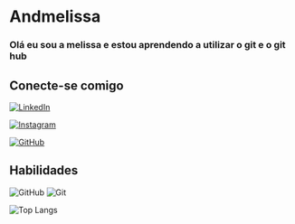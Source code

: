 # Andmelissa 
### Olá eu sou a melissa e estou aprendendo a utilizar o git e o git hub
## Conecte-se comigo

[![LinkedIn](https://img.shields.io/badge/Linkedin-939?style=for-the-badge&logo=linkedin&logoColor=branco)](https://www.linkedin.com/in/melissa-andrade-9396732b4?utm_source=share&utm_campaign=share_via&utm_content=profile&utm_medium=android_app)

[![Instagram](https://img.shields.io/badge/-Instagram-939?style=for-the-badge&logo=instagram&logoColor=white)](https://www.instagram.com/andrademel_/)

[![GitHub](https://img.shields.io/badge/GitHub-939?style=for-the-badge&logo=github&logoColor=white)](https://github.com/andmelissa)

## Habilidades

![GitHub](https://img.shields.io/badge/GitHub-939?style=for-the-badge&logo=github&logoColor=white)    ![Git](https://img.shields.io/badge/Git-939?style=for-the-badge&logo=git&logoColor=white) 


![Top Langs](https://github-readme-stats-git-masterrstaa-rickstaa.vercel.app/api/top-langs/?username=andmelissa&layout=compact&bg_color=939&border_color=939&title_color=FFFF&text_color=FFF&text)
